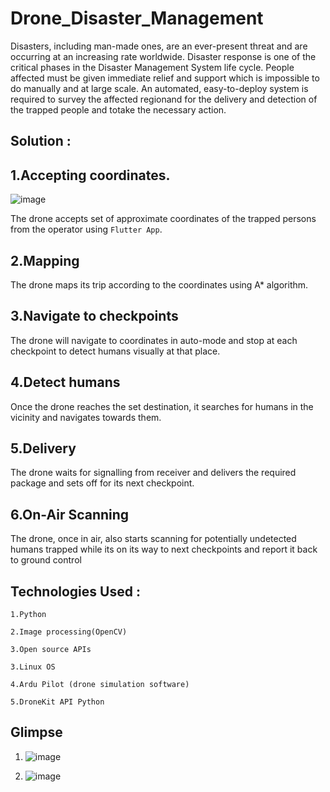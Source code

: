 # Drone_Disaster_Management

Disasters, including man-made ones, are an ever-present threat and are occurring at an increasing rate worldwide. Disaster response is one of the critical phases in the Disaster Management System life cycle. People affected must be given immediate relief and support which is impossible to do manually and at large scale. An automated, easy-to-deploy system is required to survey the affected regionand for the delivery and detection of the trapped people and totake the necessary action.

## Solution :

## 1.Accepting coordinates.

![image](https://i.ibb.co/HqW3hPB/Screenshot-20221002-074656.jpg)
   
   
   The drone accepts set of approximate coordinates of the trapped persons from the operator using ```Flutter App```.
## 2.Mapping
   The drone maps its trip according to the coordinates using A* algorithm.
## 3.Navigate to checkpoints
   The drone will navigate to coordinates in auto-mode and stop at each checkpoint to detect humans visually at that      place.
## 4.Detect humans
   Once the drone reaches the set destination, it searches for humans in the vicinity and navigates towards them.
## 5.Delivery
   The drone waits for signalling from receiver and delivers the required package and sets off for its next checkpoint.
## 6.On-Air Scanning
   The drone, once in air, also starts scanning for potentially undetected humans trapped while its on its way to next    checkpoints and report it back to ground control

## Technologies Used :
```1.Python```

```2.Image processing(OpenCV)```

```3.Open source APIs```

```3.Linux OS```

```4.Ardu Pilot (drone simulation software)```

```5.DroneKit API Python```



## Glimpse 
 
 1.  ![image](https://i.ibb.co/PDbVsJ6/png-20221004-153902-0000.png)
 
 
 2.  ![image](https://i.ibb.co/Qb48rgD/20221001-225628.jpg)
